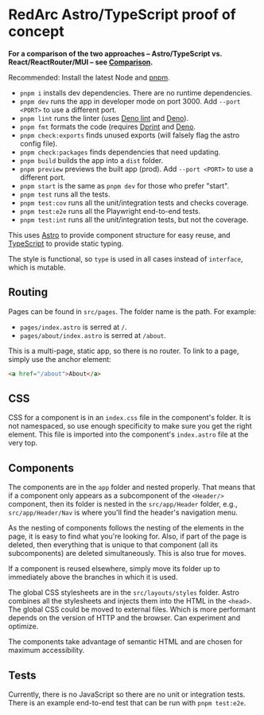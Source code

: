 # RedArc Astro/TypeScript proof of concept

**For a comparison of the two approaches &ndash; Astro/TypeScript vs.
React/ReactRouter/MUI &ndash; see [Comparison](./docs/comparison.md).**

Recommended: Install the latest Node and [pnpm](https://pnpm.io/installation).

- `pnpm i` installs dev dependencies. There are no runtime dependencies.
- `pnpm dev` runs the app in developer mode on port 3000. Add `--port <PORT>` to
  use a different port.
- `pnpm lint` runs the linter (uses
  [Deno lint](https://deno.land/manual@v1.29.1/tools/linter) and
  [Deno](https://deno.land/manual@v1.29.1/getting_started/installation)).
- `pnpm fmt` formats the code (requires [Dprint](https://dprint.dev/install/)
  and [Deno](https://deno.land/manual@v1.29.1/getting_started/installation).
- `pnpm check:exports` finds unused exports (will falsely flag the astro config
  file).
- `pnpm check:packages` finds dependencies that need updating.
- `pnpm build` builds the app into a `dist` folder.
- `pnpm preview` previews the built app (prod). Add `--port <PORT>` to use a
  different port.
- `pnpm start` is the same as `pnpm dev` for those who prefer "start".
- `pnpm test` runs all the tests.
- `pnpm test:cov` runs all the unit/integration tests and checks coverage.
- `pnpm test:e2e` runs all the Playwright end-to-end tests.
- `pnpm test:int` runs all the unit/integration tests, but not the coverage.

This uses [Astro](https://astro.build/) to provide component structure for easy
reuse, and [TypeScript](https://www.typescriptlang.org/) to provide static
typing.

The style is functional, so `type` is used in all cases instead of `interface`,
which is mutable.

## Routing

Pages can be found in `src/pages`. The folder name is the path. For example:

- `pages/index.astro` is serred at `/`.
- `pages/about/index.astro` is serred at `/about`.

This is a multi-page, static app, so there is no router. To link to a page,
simply use the anchor element:

```html
<a href="/about">About</a>
```

## CSS

CSS for a component is in an `index.css` file in the component's folder. It is
not namespaced, so use enough specificity to make sure you get the right
element. This file is imported into the component's `index.astro` file at the
very top.

## Components

The components are in the `app` folder and nested properly. That means that if a
component only appears as a subcomponent of the `<Header/>` component, then its
folder is nested in the `src/app/Header` folder, e.g., `src/app/Header/Nav` is
where you'll find the header's navigation menu.

As the nesting of components follows the nesting of the elements in the page, it
is easy to find what you're looking for. Also, if part of the page is deleted,
then everything that is unique to that component (all its subcomponents) are
deleted simultaneously. This is also true for moves.

If a component is reused elsewhere, simply move its folder up to immediately
above the branches in which it is used.

The global CSS stylesheets are in the `src/layouts/styles` folder. Astro
combines all the stylesheets and injects them into the HTML in the `<head>`. The
global CSS could be moved to external files. Which is more performant depends on
the version of HTTP and the browser. Can experiment and optimize.

The components take advantage of semantic HTML and are chosen for maximum
accessibility.

## Tests

Currently, there is no JavaScript so there are no unit or integration tests.
There is an example end-to-end test that can be run with `pnpm test:e2e`.
